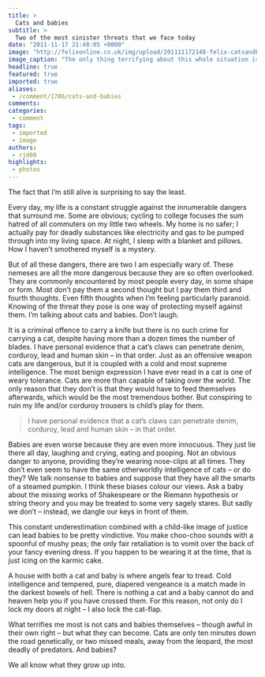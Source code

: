 ```yaml
---
title: >
  Cats and babies
subtitle: >
  Two of the most sinister threats that we face today
date: "2011-11-17 21:48:05 +0000"
image: "http://felixonline.co.uk/img/upload/201111172148-felix-catsandbabies.jpg"
image_caption: "The only thing terrifying about this whole situation is that yarn ball. Dang"
headline: true
featured: true
imported: true
aliases:
 - /comment/1786/cats-and-babies
comments:
categories:
 - comment
tags:
 - imported
 - image
authors:
 - rjd08
highlights:
 - photos
---
```


The fact that I’m still alive is surprising to say the least.

Every day, my life is a constant struggle against the innumerable dangers that surround me. Some are obvious; cycling to college focuses the sum hatred of all commuters on my little two wheels. My home is no safer; I actually pay for deadly substances like electricity and gas to be pumped through into my living space. At night, I sleep with a blanket and pillows. How I haven’t smothered myself is a mystery.

But of all these dangers, there are two I am especially wary of. These nemeses are all the more dangerous because they are so often overlooked. They are commonly encountered by most people every day, in some shape or form. Most don’t pay them a second thought but I pay them third and fourth thoughts. Even fifth thoughts when I’m feeling particularly paranoid. Knowing of the threat they pose is one way of protecting myself against them. I’m talking about cats and babies. Don’t laugh.

It is a criminal offence to carry a knife but there is no such crime for carrying a cat, despite having more than a dozen times the number of blades. I have personal evidence that a cat’s claws can penetrate denim, corduroy, lead and human skin – in that order. Just as an offensive weapon cats are dangerous, but it is coupled with a cold and most supreme intelligence. The most benign expression I have ever read in a cat is one of weary tolerance. Cats are more than capable of taking over the world. The only reason that they don’t is that they would have to feed themselves afterwards, which would be the most tremendous bother. But conspiring to ruin my life and/or corduroy trousers is child’s play for them.

> I have personal evidence that a cat’s claws can penetrate denim, corduroy, lead and human skin – in that order.

Babies are even worse because they are even more innocuous. They just lie there all day, laughing and crying, eating and pooping. Not an obvious danger to anyone, providing they’re wearing nose-clips at all times. They don’t even seem to have the same otherworldly intelligence of cats – or do they? We talk nonsense to babies and suppose that they have all the smarts of a steamed pumpkin. I think these biases colour our views. Ask a baby about the missing works of Shakespeare or the Riemann hypothesis or string theory and you may be treated to some very sagely stares. But sadly we don’t – instead, we dangle our keys in front of them.

This constant underestimation combined with a child-like image of justice can lead babies to be pretty vindictive. You make choo-choo sounds with a spoonful of mushy peas; the only fair retaliation is to vomit over the back of your fancy evening dress. If you happen to be wearing it at the time, that is just icing on the karmic cake.

A house with both a cat and baby is where angels fear to tread. Cold intelligence and tempered, pure, diapered vengeance is a match made in the darkest bowels of hell. There is nothing a cat and a baby cannot do and heaven help you if you have crossed them. For this reason, not only do I lock my doors at night – I also lock the cat-flap.

What terrifies me most is not cats and babies themselves – though awful in their own right – but what they can become. Cats are only ten minutes down the road genetically, or two missed meals, away from the leopard, the most deadly of predators. And babies?

We all know what they grow up into.
